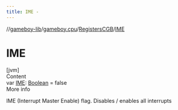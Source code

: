 ```yaml
---
title: IME -
---
```

//[gameboy-lib](../../index.md)/[gameboy.cpu](../index.md)/[RegistersCGB](index.md)/[IME](-i-m-e.md)



# IME  
[jvm]  
Content  
var [IME](-i-m-e.md): [Boolean](https://kotlinlang.org/api/latest/jvm/stdlib/kotlin/-boolean/index.html) = false  
More info  


IME (Interrupt Master Enable) flag. Disables / enables all interrupts

  



